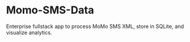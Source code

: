 # Momo-SMS-Data
Enterprise fullstack app to process MoMo SMS XML, store in SQLite, and visualize analytics.
